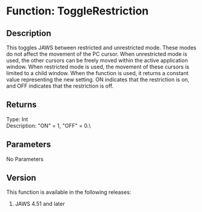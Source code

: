 # Function: ToggleRestriction

## Description

This toggles JAWS between restricted and unrestricted mode. These modes
do not affect the movement of the PC cursor. When unrestricted mode is
used, the other cursors can be freely moved within the active
application window. When restricted mode is used, the movement of these
cursors is limited to a child window. When the function is used, it
returns a constant value representing the new setting. ON indicates that
the restriction is on, and OFF indicates that the restriction is off.

## Returns

Type: Int\
Description: \"ON\" = 1, \"OFF\" = 0.\

## Parameters

No Parameters

## Version

This function is available in the following releases:

1.  JAWS 4.51 and later
